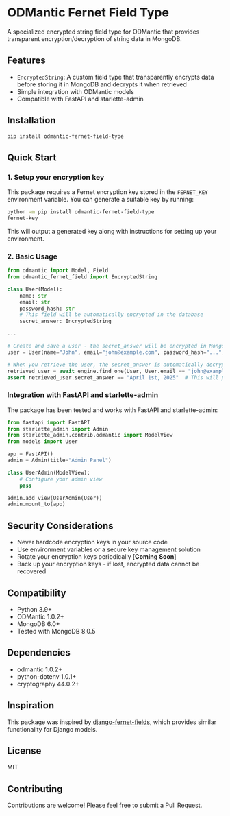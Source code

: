 # ODMantic Fernet Field Type

A specialized encrypted string field type for ODMantic that provides transparent encryption/decryption of string data in MongoDB.

## Features

- `EncryptedString`: A custom field type that transparently encrypts data before storing it in MongoDB and decrypts it when retrieved
- Simple integration with ODMantic models
- Compatible with FastAPI and starlette-admin

## Installation

```bash
pip install odmantic-fernet-field-type
```

## Quick Start

### 1. Setup your encryption key

This package requires a Fernet encryption key stored in the `FERNET_KEY` environment variable. You can generate a suitable key by running:

```bash
python -m pip install odmantic-fernet-field-type
fernet-key
```

This will output a generated key along with instructions for setting up your environment.

### 2. Basic Usage

```python
from odmantic import Model, Field
from odmantic_fernet_field import EncryptedString

class User(Model):
    name: str
    email: str
    password_hash: str
    # This field will be automatically encrypted in the database
    secret_answer: EncryptedString

...

# Create and save a user - the secret_answer will be encrypted in MongoDB
user = User(name="John", email="john@example.com", password_hash="...", secret_answer="April 1st, 2025")

# When you retrieve the user, the secret_answer is automatically decrypted
retrieved_user = await engine.find_one(User, User.email == "john@example.com")
assert retrieved_user.secret_answer == "April 1st, 2025"  # This will pass!
```

### Integration with FastAPI and starlette-admin

The package has been tested and works with FastAPI and starlette-admin:

```python
from fastapi import FastAPI
from starlette_admin import Admin
from starlette_admin.contrib.odmantic import ModelView
from models import User

app = FastAPI()
admin = Admin(title="Admin Panel")

class UserAdmin(ModelView):
    # Configure your admin view
    pass

admin.add_view(UserAdmin(User))
admin.mount_to(app)
```

## Security Considerations

- Never hardcode encryption keys in your source code
- Use environment variables or a secure key management solution
- Rotate your encryption keys periodically [**Coming Soon**]
- Back up your encryption keys - if lost, encrypted data cannot be recovered

## Compatibility

- Python 3.9+
- ODMantic 1.0.2+
- MongoDB 6.0+
- Tested with MongoDB 8.0.5

## Dependencies

- odmantic 1.0.2+
- python-dotenv 1.0.1+
- cryptography 44.0.2+

## Inspiration

This package was inspired by [django-fernet-fields](https://github.com/orcasgit/django-fernet-fields), which provides similar functionality for Django models.

## License

MIT

## Contributing

Contributions are welcome! Please feel free to submit a Pull Request.
